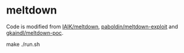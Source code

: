 # meltdown

Code is modified from [IAIK/meltdown](https://github.com/IAIK/meltdown), [paboldin/meltdown-exploit](https://github.com/paboldin/meltdown-exploit) and [gkaindl/meltdown-poc](https://github.com/gkaindl/meltdown-poc).

make
./run.sh